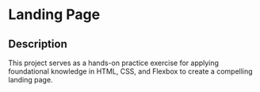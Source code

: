 # Landing Page

## Description
This project serves as a hands-on practice exercise for applying foundational knowledge in HTML, CSS, and Flexbox to create a compelling landing page. 